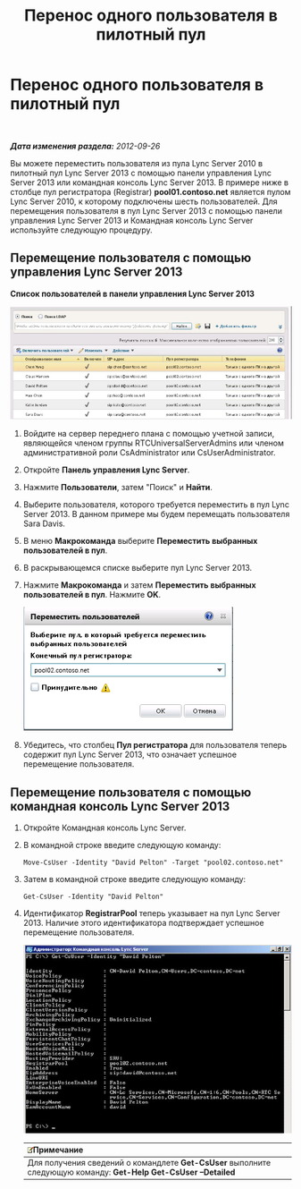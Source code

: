 ﻿---
title: Перенос одного пользователя в пилотный пул
TOCTitle: Перенос одного пользователя в пилотный пул
ms:assetid: e9de81a8-40dd-4446-81e7-a2b810eaea50
ms:mtpsurl: https://technet.microsoft.com/ru-ru/library/JJ205401(v=OCS.15)
ms:contentKeyID: 49311535
ms.date: 05/19/2016
mtps_version: v=OCS.15
ms.translationtype: HT
---

# Перенос одного пользователя в пилотный пул

 

_**Дата изменения раздела:** 2012-09-26_

Вы можете переместить пользователя из пула Lync Server 2010 в пилотный пул Lync Server 2013 с помощью панели управления Lync Server 2013 или командная консоль Lync Server 2013. В примере ниже в столбце пул регистратора (Registrar) **pool01.contoso.net** является пулом Lync Server 2010, к которому подключены шесть пользователей. Для перемещения пользователя в пул Lync Server 2013 с помощью панели управления Lync Server 2013 и Командная консоль Lync Server используйте следующую процедуру.

## Перемещение пользователя с помощью управления Lync Server 2013

**Список пользователей в панели управления Lync Server 2013**

![Панель управления Lync Server, диалоговое окно перемещения пользователей](images/JJ721870.a2bce284-0392-4db3-9bb2-9f12699738e7(OCS.15).jpg "Панель управления Lync Server, диалоговое окно перемещения пользователей")

1.  Войдите на сервер переднего плана с помощью учетной записи, являющейся членом группы RTCUniversalServerAdmins или членом административной роли CsAdministrator или CsUserAdministrator.

2.  Откройте **Панель управления Lync Server**.

3.  Нажмите **Пользователи**, затем "Поиск" и **Найти**.

4.  Выберите пользователя, которого требуется переместить в пул Lync Server 2013. В данном примере мы будем перемещать пользователя Sara Davis.

5.  В меню **Макрокоманда** выберите **Переместить выбранных пользователей в пул**.

6.  В раскрывающемся списке выберите пул Lync Server 2013.

7.  Нажмите **Макрокоманда** и затем **Переместить выбранных пользователей в пул**. Нажмите **OK**.
    
    ![Перемещение пользователей, диалоговое окно конечного пула регистратора](images/JJ205401.8a375003-dc00-4541-b578-4d88f2010601(OCS.15).png "Перемещение пользователей, диалоговое окно конечного пула регистратора")  

8.  Убедитесь, что столбец **Пул регистратора** для пользователя теперь содержит пул Lync Server 2013, что означает успешное перемещение пользователя.

## Перемещение пользователя с помощью командная консоль Lync Server 2013

1.  Откройте Командная консоль Lync Server.

2.  В командной строке введите следующую команду:
    
        Move-CsUser -Identity "David Pelton" -Target "pool02.contoso.net"

3.  Затем в командной строке введите следующую команду:
    
        Get-CsUser -Identity "David Pelton"

4.  Идентификатор **RegistrarPool** теперь указывает на пул Lync Server 2013. Наличие этого идентификатора подтверждает успешное перемещение пользователя.
    
    ![Выходные данные командлета Get-CsUser с фильтром удостоверений](images/JJ205401.bc5d4672-8068-4475-b882-dbd305c801a9(OCS.15).jpg "Выходные данные командлета Get-CsUser с фильтром удостоверений")  
    
    <table>
    <thead>
    <tr class="header">
    <th><img src="images/Gg398412.note(OCS.15).gif" title="note" alt="note" />Примечание</th>
    </tr>
    </thead>
    <tbody>
    <tr class="odd">
    <td>Для получения сведений о командлете <strong>Get-CsUser</strong> выполните следующую команду: <strong>Get-Help Get-CsUser –Detailed</strong></td>
    </tr>
    </tbody>
    </table>

